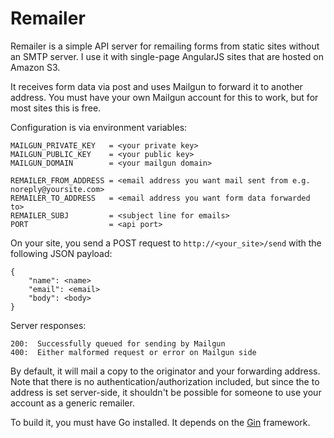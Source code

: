 Remailer
===

Remailer is a simple API server for remailing forms from static sites without an SMTP server.  I use it with single-page AngularJS sites that are hosted on Amazon S3.

It receives form data via post and uses Mailgun to forward it to another address.  You must have your own Mailgun account for this to work, but for most sites this is free.

Configuration is via environment variables:

```
MAILGUN_PRIVATE_KEY   = <your private key>
MAILGUN_PUBLIC_KEY    = <your public key>
MAILGUN_DOMAIN        = <your mailgun domain>

REMAILER_FROM_ADDRESS = <email address you want mail sent from e.g. noreply@yoursite.com>
REMAILER_TO_ADDRESS   = <email address you want form data forwarded to>
REMAILER_SUBJ         = <subject line for emails>
PORT                  = <api port>
```

On your site, you send a POST request to `http://<your_site>/send` with the following JSON payload:
```
{
	"name": <name>
	"email": <email>
	"body": <body>
}
```

Server responses:
```
200:  Successfully queued for sending by Mailgun
400:  Either malformed request or error on Mailgun side
```

By default, it will mail a copy to the originator and your forwarding address.  Note that there is no authentication/authorization included, but since the to address is set server-side, it shouldn't be possible for someone to use your account as a generic remailer.

To build it, you must have Go installed.  It depends on the [Gin](http://github.com/gin-gonic/gin) framework.